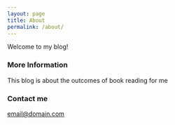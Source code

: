 ```yaml
---
layout: page
title: About
permalink: /about/
---
```


Welcome to my blog!

### More Information

This blog is about the outcomes of book reading for me

### Contact me

[email@domain.com](mailto:email@domain.com)
